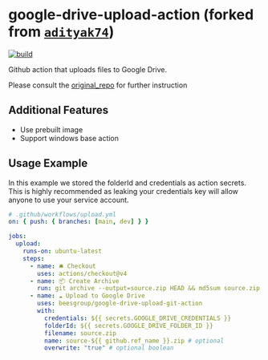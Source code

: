 # google-drive-upload-action (forked from [`adityak74`][original_repo])

[![build](https://github.com/BEES-Group/google-drive-upload-git-action/actions/workflows/ci.yaml/badge.svg?branch=main)](https://github.com/adityak74/google-drive-upload-git-action/actions)

Github action that uploads files to Google Drive.

Please consult the [original_repo] for further instruction

## Additional Features

- Use prebuilt image
- Support windows base action

## Usage Example

In this example we stored the folderId and credentials as action secrets. This is highly recommended as leaking your credentials key will allow anyone to use your service account.

```yaml
# .github/workflows/upload.yml
on: { push: { branches: [main, dev] } }

jobs:
  upload:
    runs-on: ubuntu-latest
    steps:
      - name: 🛎 Checkout
        uses: actions/checkout@v4
      - name: 📦 Create Archive
        run: git archive --output=source.zip HEAD && md5sum source.zip
      - name: ☁️ Upload to Google Drive
        uses: beesgroup/google-drive-upload-git-action
        with:
          credentials: ${{ secrets.GOOGLE_DRIVE_CREDENTIALS }}
          folderId: ${{ secrets.GOOGLE_DRIVE_FOLDER_ID }}
          filename: source.zip
          name: source-${{ github.ref_name }}.zip # optional
          overwrite: "true" # optional boolean
```

[original_repo]: https://github.com/adityak74/google-drive-upload-git-action
